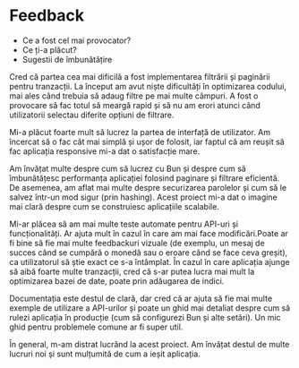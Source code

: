 # Feedback

- Ce a fost cel mai provocator?
- Ce ți-a plăcut?
- Sugestii de îmbunătățire

Cred că partea cea mai dificilă a fost implementarea filtrării și paginării pentru tranzacții. La început am avut niște dificultăți în optimizarea codului, mai ales când trebuia să adaug filtre pe mai multe câmpuri. A fost o provocare să fac totul să meargă rapid și să nu am erori atunci când utilizatorii selectau diferite opțiuni de filtrare.

Mi-a plăcut foarte mult să lucrez la partea de interfață de utilizator. Am încercat să o fac cât mai simplă și ușor de folosit, iar faptul că am reușit să fac aplicația responsive mi-a dat o satisfacție mare.

Am învățat multe despre cum să lucrez cu Bun și despre cum să îmbunătățesc performanța aplicației folosind paginare și filtrare eficientă. De asemenea, am aflat mai multe despre securizarea parolelor și cum să le salvez într-un mod sigur (prin hashing). Acest proiect mi-a dat o imagine mai clară despre cum se construiesc aplicațiile scalabile.

Mi-ar plăcea să am mai multe teste automate pentru API-uri și funcționalități. Ar ajuta mult în cazul în care am mai face modificări.Poate ar fi bine să fie mai multe feedbackuri vizuale (de exemplu, un mesaj de succes când se cumpără o monedă sau o eroare când se face ceva greșit), ca utilizatorul să știe exact ce s-a întâmplat. În cazul în care aplicația ajunge să aibă foarte multe tranzacții, cred că s-ar putea lucra mai mult la optimizarea bazei de date, poate prin adăugarea de indici.

Documentația este destul de clară, dar cred că ar ajuta să fie mai multe exemple de utilizare a API-urilor și poate un ghid mai detaliat despre cum să rulezi aplicația în producție (cum să configurezi Bun și alte setări). Un mic ghid pentru problemele comune ar fi super util.

În general, m-am distrat lucrând la acest proiect. Am învățat destul de multe lucruri noi și sunt mulțumită de cum a ieșit aplicația. 

